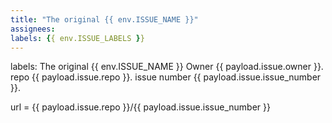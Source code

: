 ```yaml
---
title: "The original {{ env.ISSUE_NAME }}"
assignees:
labels: {{ env.ISSUE_LABELS }}
---
```


labels: 
The original {{ env.ISSUE_NAME }}
Owner {{ payload.issue.owner }}.
repo {{ payload.issue.repo }}.
issue number {{ payload.issue.issue_number }}.

url = {{ payload.issue.repo }}/{{ payload.issue.issue_number }}